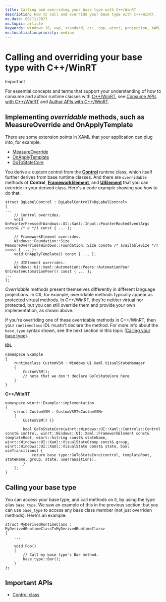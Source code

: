 ```yaml
---
title: Calling and overriding your base type with C++/WinRT
description: How to call and override your base type with C++/WinRT.
ms.date: 09/11/2023
ms.topic: article
keywords: windows 10, uwp, standard, c++, cpp, winrt, projection, XAML, access, call, base type, base, type
ms.localizationpriority: medium
---
```


# Calling and overriding your base type with C++/WinRT

> [!IMPORTANT]
> For essential concepts and terms that support your understanding of how to consume and author runtime classes with [C++/WinRT](./intro-to-using-cpp-with-winrt.md), see [Consume APIs with C++/WinRT](consume-apis.md) and [Author APIs with C++/WinRT](author-apis.md).

## Implementing *overridable* methods, such as **MeasureOverride** and **OnApplyTemplate**

There are some extension points in XAML that your application can plug into, for example:

- [MeasureOverride](/uwp/api/windows.ui.xaml.frameworkelement.measureoverride)
- [OnApplyTemplate](/uwp/api/windows.ui.xaml.frameworkelement.onapplytemplate)
- [GoToStateCore](/uwp/api/windows.ui.xaml.visualstatemanager.gotostatecore)

You derive a custom control from the [**Control**](/uwp/api/windows.ui.xaml.controls.control) runtime class, which itself further derives from base runtime classes. And there are `overridable` methods of **Control**, [**FrameworkElement**](/uwp/api/windows.ui.xaml.frameworkelement), and [**UIElement**](/uwp/api/windows.ui.xaml.uielement) that you can override in your derived class. Here's a code example showing you how to do that.

```cppwinrt
struct BgLabelControl : BgLabelControlT<BgLabelControl>
{
...
    // Control overrides.
    void OnPointerPressed(Windows::UI::Xaml::Input::PointerRoutedEventArgs const& /* e */) const { ... };

    // FrameworkElement overrides.
    Windows::Foundation::Size MeasureOverride(Windows::Foundation::Size const& /* availableSize */) const { ... };
    void OnApplyTemplate() const { ... };

    // UIElement overrides.
    Windows::UI::Xaml::Automation::Peers::AutomationPeer OnCreateAutomationPeer() const { ... };
...
};
```

*Overridable* methods present themselves differently in different language projections. In C#, for example, overridable methods typically appear as protected virtual methods. In C++/WinRT, they're neither virtual nor protected, but you can still override them and provide your own implementation, as shown above.

If you're overriding one of these overridable methods in C++/WinRT, then your `runtimeclass` IDL mustn't declare the method. For more info about the `base_type` syntax shown, see the next section in this topic ([Calling your base type](#calling-your-base-type)).

**IDL**

```ìdl
namespace Example
{
    runtimeclass CustomVSM : Windows.UI.Xaml.VisualStateManager
    {
        CustomVSM();
        // note that we don't declare GoToStateCore here
    }
}
```

**C++/WinRT**

```cppwinrt
namespace winrt::Example::implementation
{
    struct CustomVSM : CustomVSMT<CustomVSM>
    {
        CustomVSM() {}

        bool GoToStateCore(winrt::Windows::UI::Xaml::Controls::Control const& control, winrt::Windows::UI::Xaml::FrameworkElement const& templateRoot, winrt::hstring const& stateName, winrt::Windows::UI::Xaml::VisualStateGroup const& group, winrt::Windows::UI::Xaml::VisualState const& state, bool useTransitions) {
            return base_type::GoToStateCore(control, templateRoot, stateName, group, state, useTransitions);
        }
    };
}
```

## Calling your base type

You can access your base type, and call methods on it, by using the type alias `base_type`. We saw an example of this in the previous section; but you can use `base_type` to access any base class member (not just overriden methods). Here's an example:

```cppwinrt
struct MyDerivedRuntimeClass : MyDerivedRuntimeClassT<MyDerivedRuntimeClass>
{
    ...

    void Foo()
    {
        // Call my base type's Bar method.
        base_type::Bar();
    }
};
```

## Important APIs
* [Control class](/uwp/api/windows.ui.xaml.controls.control)
